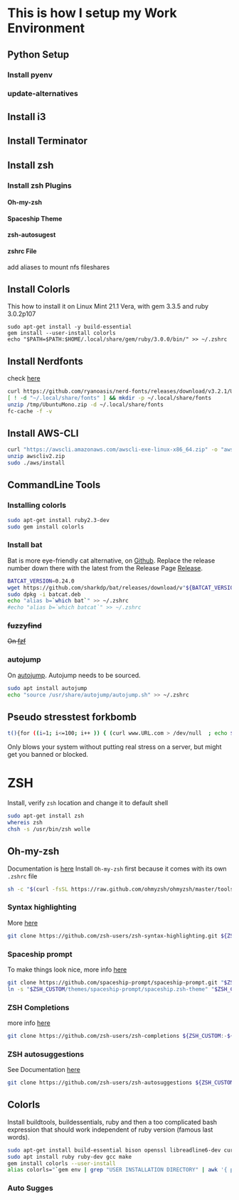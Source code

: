 # This is how I setup my Work Environment
## Python Setup
### Install pyenv
### update-alternatives

## Install i3

## Install Terminator

## Install zsh
### Install zsh Plugins
#### Oh-my-zsh
#### Spaceship Theme
#### zsh-autosugest
#### zshrc File
add aliases to mount nfs fileshares

## Install Colorls
This how to install it on Linux Mint 21.1 Vera, with gem 3.3.5 and ruby 3.0.2p107
```
sudo apt-get install -y build-essential
gem install --user-install colorls
echo "$PATH=$PATH:$HOME/.local/share/gem/ruby/3.0.0/bin/" >> ~/.zshrc
```

## Install Nerdfonts
check [here](https://www.nerdfonts.com/font-downloads) 
```bash
curl https://github.com/ryanoasis/nerd-fonts/releases/download/v3.2.1/UbuntuMono.zip -o /tmp/UbuntuMono.zip
[ ! -d "~/.local/share/fonts" ] && mkdir -p ~/.local/share/fonts
unzip /tmp/UbuntuMono.zip -d ~/.local/share/fonts 
fc-cache -f -v
```

## Install AWS-CLI
```bash
curl "https://awscli.amazonaws.com/awscli-exe-linux-x86_64.zip" -o "awscliv2.zip"
unzip awscliv2.zip
sudo ./aws/install
```
## CommandLine Tools
### Installing colorls
```bash
sudo apt-get install ruby2.3-dev
sudo gem install colorls
```
### Install bat
Bat is more eye-friendly cat alternative, on [Github](https://github.com/sharkdp/bat). 
Replace the release number down there with the latest from the
Release Page [Release](https://github.com/sharkdp/bat/releases/).
```bash
BATCAT_VERSION=0.24.0
wget https://github.com/sharkdp/bat/releases/download/v"${BATCAT_VERSION}"/bat_"${BATCAT_VERSION}"_amd64.deb -O batcat.deb
sudo dpkg -i batcat.deb
echo "alias b=`which bat`" >> ~/.zshrc
#echo "alias b=`which batcat`" >> ~/.zshrc
```

<strike>

### fuzzyfind
On [fzf](https://github.com/junegunn/fzf)

</strike>

### autojump
On [autojump](https://github.com/wting/autojump). Autojump needs to be sourced.
```bash
sudo apt install autojump
echo "source /usr/share/autojump/autojump.sh" >> ~/.zshrc
```

## Pseudo stresstest forkbomb
```bash
t(){for ((i=1; i<=100; i++ )) { (curl www.URL.com > /dev/null  ; echo $i );next} & ; t }
```
Only blows your system without putting real stress on a server, but might get you banned or blocked.

# ZSH
Install, verify `zsh` location and change it to default shell
```bash
sudo apt-get install zsh
whereis zsh
chsh -s /usr/bin/zsh wolle
```
## Oh-my-zsh
Documentation is [here](https://github.com/ohmyzsh/ohmyzsh) Install `Oh-my-zsh` first because it comes with its own `.zshrc` file
```bash
sh -c "$(curl -fsSL https://raw.github.com/ohmyzsh/ohmyzsh/master/tools/install.sh)"
```
### Syntax highlighting
More [here](https://github.com/zsh-users/zsh-syntax-highlighting)
```bash
git clone https://github.com/zsh-users/zsh-syntax-highlighting.git ${ZSH_CUSTOM:-~/.oh-my-zsh/custom}/plugins/zsh-syntax-highlighting
```

### Spaceship prompt
To make things look nice, more info [here](https://github.com/spaceship-prompt/spaceship-prompt)
```bash
git clone https://github.com/spaceship-prompt/spaceship-prompt.git "$ZSH_CUSTOM/themes/spaceship-prompt" --depth=1
ln -s "$ZSH_CUSTOM/themes/spaceship-prompt/spaceship.zsh-theme" "$ZSH_CUSTOM/themes/spaceship.zsh-theme"
```
### ZSH Completions
more info [here](https://github.com/zsh-users/zsh-completions)
```bash
git clone https://github.com/zsh-users/zsh-completions ${ZSH_CUSTOM:-${ZSH:-~/.oh-my-zsh}/custom}/plugins/zsh-completions
```
### ZSH autosuggestions
See Documentation [here](https://github.com/zsh-users/zsh-autosuggestions/blob/master/INSTALL.md)
```bash
git clone https://github.com/zsh-users/zsh-autosuggestions ${ZSH_CUSTOM:-~/.oh-my-zsh/custom}/plugins/zsh-autosuggestions
```
## Colorls
Install buildtools, buildessentials, ruby and then a too complicated bash expression that should work independent of ruby version (famous last words).
```bash
sudo apt-get install build-essential bison openssl libreadline6-dev curl git-core zlib1g zlib1g-dev libssl-dev libyaml-dev libxml2-dev autoconf libc6-dev ncurses-dev automake libtool
sudo apt install ruby ruby-dev gcc make
gem install colorls --user-install
alias colorls="`gem env | grep "USER INSTALLATION DIRECTORY" | awk '{ print $5 }'`/bin/colorls"
```

### Auto Sugges

